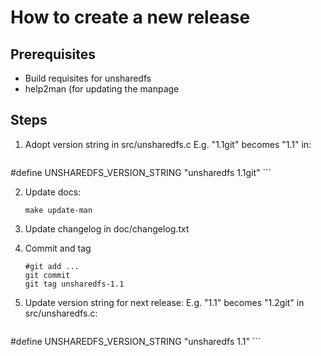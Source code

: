 How to create a new release
===========================

Prerequisites
-------------

 - Build requisites for unsharedfs
 - help2man (for updating the manpage


Steps
-----

 1. Adopt version string in src/unsharedfs.c
    E.g. "1.1git" becomes "1.1" in:
    ```C++
#define UNSHAREDFS_VERSION_STRING "unsharedfs 1.1git"
	```

 2. Update docs:
    ```
	make update-man
	```

 3. Update changelog in doc/changelog.txt
 
 4. Commit and tag
    ```
	#git add ...
	git commit
	git tag unsharedfs-1.1
	```
  
 5. Update version string for next release:
    E.g. "1.1" becomes "1.2git" in src/unsharedfs.c:
    ```C++
#define UNSHAREDFS_VERSION_STRING "unsharedfs 1.1"
	```


 
